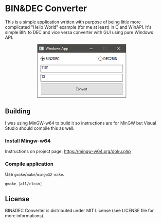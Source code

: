 #  BIN&DEC Converter

This is a simple application written with purpose of being little more complicated "Hello World" example (for me at least) in C and WinAPI. It's simple BIN to DEC and vice versa converter with GUI using pure Windows API.

<span style="display:block;text-align:center">![Screenshot](./doc/screenshot.png)

## Building
I was using MinGW-w64 to build it so instructions are for MinGW but Visual Studio should compile this as well.

### Install Mingw-w64
Instructions on project page:
https://mingw-w64.org/doku.php

### Compile application

Use `gmake`/`make`/`mingw32-make`.

```
gmake [all/clean]
```

## License
BIN&DEC Converter is distributed under MIT License (see LICENSE file for more informations).
